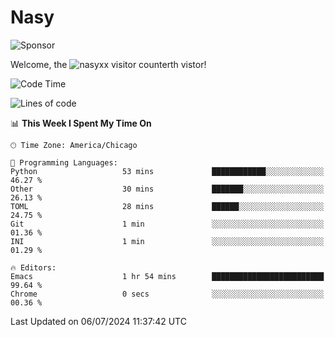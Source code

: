 # Nasy

<!--
<p align="center">
<img height="200" src="https://github-readme-stats.vercel.app/api?username=nasyxx&count_private=true&show_icons=true&theme=dracula&include_all_commits=true"/>
<img height="200" src="https://github-readme-stats.vercel.app/api/top-langs/?username=nasyxx&theme=dracula&hide=html,jupyter+notebook&count_private=true&show_icons=true"/>
</p>

  
----------------
-->

![Sponsor](https://img.shields.io/static/v1.svg?label=Sponsor&message=%E2%9D%A4&logo=GitHub&style=flat&color=pink)
 
Welcome, the ![nasyxx visitor counter](https://count.getloli.com/get/@nasyxx?theme=rule34)th vistor!
 
<!--START_SECTION:waka-->
![Code Time](http://img.shields.io/badge/Code%20Time-4%2C533%20hrs%2028%20mins-blue)

![Lines of code](https://img.shields.io/badge/From%20Hello%20World%20I%27ve%20Written-6.3%20million%20lines%20of%20code-blue)

📊 **This Week I Spent My Time On** 

```text
🕑︎ Time Zone: America/Chicago

💬 Programming Languages: 
Python                   53 mins             ████████████░░░░░░░░░░░░░   46.27 % 
Other                    30 mins             ███████░░░░░░░░░░░░░░░░░░   26.13 % 
TOML                     28 mins             ██████░░░░░░░░░░░░░░░░░░░   24.75 % 
Git                      1 min               ░░░░░░░░░░░░░░░░░░░░░░░░░   01.36 % 
INI                      1 min               ░░░░░░░░░░░░░░░░░░░░░░░░░   01.29 % 

🔥 Editors: 
Emacs                    1 hr 54 mins        █████████████████████████   99.64 % 
Chrome                   0 secs              ░░░░░░░░░░░░░░░░░░░░░░░░░   00.36 % 
```


 Last Updated on 06/07/2024 11:37:42 UTC
<!--END_SECTION:waka-->

<!-- ![visitors](https://visitor-badge.laobi.icu/badge?page_id=nasyxx.nasyxx) -->
